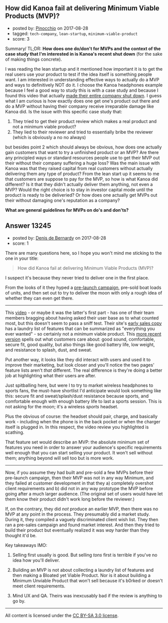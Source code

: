 ## How did Kanoa fail at delivering Minimum Viable Products (MVP)?

- posted by: [Pinocchio](https://stackexchange.com/users/3818841/pinocchio) on 2017-08-28
- tagged: `tech-company`, `lean-startup`, `minimum-viable-product`
- score: 3

<p>Summary/ TL;DR: <strong>How does one do/don't for MVPs and the context of the case study that I'm interested in is Kanoa's recent shut down</strong> (for the sake of making things concrete).</p>

<p>I was reading the lean startup and it mentioned how important it is to get the real users use your product to test if the idea itself is something people want. I am interested in understanding effective ways to actually do a MVP and ways to definitively NOT do it. I choose the Kanoa headphones example because I feel a good way to study this is with a case study and because I found this video that actually <a href="https://youtu.be/36Gw3tErUSM?t=22m21s" rel="nofollow noreferrer">made their entire company shut down</a>. I guess what I am curious is how exactly does one get one's product out there and do a MVP without having their company receive irreparable damage like Kanoa did. Is the issue with this specific case study that:</p>

<ol>
<li>They tried to get their product review which makes a real product and not a minimum viable product?</li>
<li>They lied to their reviewer and tried to essentially bribe the reviewer (which is obviously a no no always)</li>
</ol>

<p>but besides point 2 which should always be obvious, how does one actually gain customers that want to try a unfinished product or an MVP? Are there any principled ways or standard resources people use to get their MVP out their without their company suffering a huge loss? Was the main issue with Kanoa was that they raised capital from real customers without actually delivering them any type of product? From the lean start up it seems to me that customers are suppose to pay for the MVP, so how is what Kanoa did different? Is it that they didn't actually deliver them anything, not even a MVP? Would the right choice is to stay in investor capital mode until the product is ready to be deliveried? Or how does one actually get MVPs out their without damaging one's reputation as a company?</p>

<p><strong>What are general guidelines for MVPs on do's and don'ts?</strong></p>



## Answer 13245

- posted by: [Denis de Bernardy](https://stackexchange.com/users/182468/denis-de-bernardy) on 2017-08-28
- score: 1

<p>There are many questions here, so I hope you won't mind me sticking to the one in your title:</p>

<blockquote>
  <p>How did Kanoa fail at delivering Minimum Viable Products (MVP)?</p>
</blockquote>

<p>I suspect it's because they never tried to deliver one in the first place.</p>

<p>From the looks of it they hyped a <a href="http://www.audioxpress.com/article/KANOA-Launches-Pre-order-Campaign-for-True-Wireless-Audio-Performance-Earphones" rel="nofollow noreferrer">pre-launch campaign</a>, pre-sold boat loads of units, and then set out to try to deliver the moon with only a rough idea of whether they can even get there.</p>

<hr>

<p>This <a href="https://www.youtube.com/watch?v=HKAFcldqVkY" rel="nofollow noreferrer">video</a> - or maybe it was the latter's first part - has one of their team members bragging about having asked their user base as to what counted most, but this doesn't seem to pass a sniff test. Their site's <a href="https://web.archive.org/web/20160126010957/https://www.getkanoa.com/" rel="nofollow noreferrer">early sales copy</a> has a laundry list of features that can be summarized as "everything you ever wanted" - so certainly not a <em>minimum</em> viable product. This <a href="https://web.archive.org/web/20170603211543/https://getkanoa.com/" rel="nofollow noreferrer">more recent version</a> spells out what customers care about: good sound, comfortable, secure fit, good quality, but also things like good battery life, low weight, and resistance to splash, dust, and sweat.</p>

<p>Put another way, it looks like they did interact with users and used it to improve their marketing, but look closer and you'll notice the two pages' feature lists aren't <em>that</em> different. The real difference is they're doing a better job at highlighting what their users are after.</p>

<p>Just spitballing here, but were I to try to market wireless headphones to sports fans, the must-have shortlist I'd anticipate would look something like this: secure fit and sweat/splash/dust resistance because sports, and comfortable enough with enough battery life to last a sports session. This is not asking for the moon; it's a wireless <em>sports</em> headset.</p>

<p>Plus the obvious of course: the headset should pair, charge, and basically work - including when the phone is in the back pocket or when the charger itself is plugged in. In this respect, the video review you highlighted is scathing.</p>

<p>That feature set would describe an MVP: the absolute minimum set of features you need in order to answer your audience's specific requirements well enough that you can start selling your product. It won't sell without them; anything beyond will sell too but is more work.</p>

<hr>

<p>Now, if you assume they had built and pre-sold a few MVPs before their pre-launch campaign, then their MVP was not in any way Minimum, and they failed at customer development in that they a) completely overshot client requirements and b) did not in any way prototype the MVP before going after a much larger audience. (The original set of users would have let them know their product didn't work long before the reviewer.)</p>

<p>If, on the contrary, they did <em>not</em> produce an earlier MVP, then there was no MVP at any point in the process. They presumably did a market study. During it, they compiled a vaguely discriminated client wish list. They then ran a pre-sales campaign and found market interest. And then they tried to build their product but eventually realized it was <em>way</em> harder than they thought it'd be.</p>

<p>Key takeaways IMO:</p>

<ol>
<li><p>Selling first usually is good. But selling <em>tons</em> first is terrible if you've no idea how you'll deliver.</p></li>
<li><p>Building an MVP is not about collecting a laundry list of features and then making a Bloated yet Viable Product. Nor is it about building a Minimum Unviable Product that won't sell because it's b0rked or doesn't meet client requirements.</p></li>
<li><p>Mind UX and QA. Theirs was inexcusably bad if the review is anything to go by.</p></li>
</ol>




---

All content is licensed under the [CC BY-SA 3.0 license](https://creativecommons.org/licenses/by-sa/3.0/).
